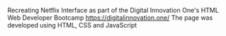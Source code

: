 Recreating Netflix Interface as part of the Digital Innovation One's HTML Web Developer Bootcamp https://digitalinnovation.one/
The page was developed using HTML, CSS and JavaScript
